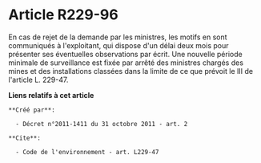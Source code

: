# Article R229-96

En cas de rejet de la demande par les ministres, les motifs en sont communiqués à l'exploitant, qui dispose d'un délai deux
mois pour présenter ses éventuelles observations par écrit. Une nouvelle période minimale de surveillance est fixée par
arrêté des ministres chargés des mines et des installations classées dans la limite de ce que prévoit le III de l'article L.
229-47.

**Liens relatifs à cet article**

	**Créé par**:

	  - Décret n°2011-1411 du 31 octobre 2011 - art. 2

	**Cite**:

	  - Code de l'environnement - art. L229-47
